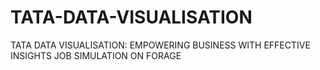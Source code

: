 # TATA-DATA-VISUALISATION
TATA DATA VISUALISATION: EMPOWERING BUSINESS WITH EFFECTIVE INSIGHTS JOB SIMULATION ON FORAGE 
